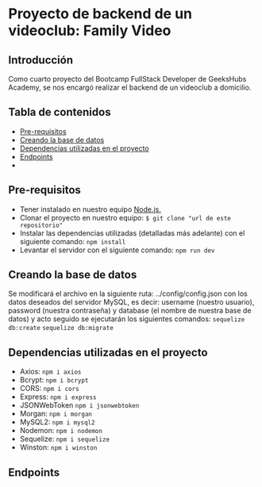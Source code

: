 # Proyecto de backend de un videoclub: Family Video

## Introducción

Como cuarto proyecto del Bootcamp FullStack Developer de GeeksHubs Academy, se nos encargó realizar el backend de un videoclub a domicilio.

## Tabla de contenidos

* [Pre-requisitos](#pre-requisitos)
* [Creando la base de datos](#creando-la-base-de-datos)
* [Dependencias utilizadas en el proyecto](#dependencias-utilizadas-en-el-proyecto)
* [Endpoints](#endpoints)
* 

## Pre-requisitos

* Tener instalado en nuestro equipo [Node.js.](https://nodejs.org/es/)
* Clonar el proyecto en nuestro equipo:
`$ git clone "url de este repositorio"`
* Instalar las dependencias utilizadas (detalladas más adelante) con el siguiente comando:
`npm install`
* Levantar el servidor con el siguiente comando:
`npm run dev`

## Creando la base de datos

Se modificará el archivo en la siguiente ruta: ../config/config.json con los datos deseados del servidor MySQL, es decir: username (nuestro usuario), password (nuestra contraseña) y database (el nombre de nuestra base de datos) y acto seguido se ejecutarán los siguientes comandos:
`sequelize db:create`
`sequelize db:migrate`

## Dependencias utilizadas en el proyecto

* Axios:
`npm i axios`
* Bcrypt:
`npm i bcrypt`
* CORS:
`npm i cors`
* Express:
`npm i express`
* JSONWebToken
`npm i jsonwebtoken`
* Morgan:
`npm i morgan`
* MySQL2:
`npm i mysql2`
* Nodemon:
`npm i nodemon`
* Sequelize:
`npm i sequelize`
* Winston:
`npm i winston`

## Endpoints

